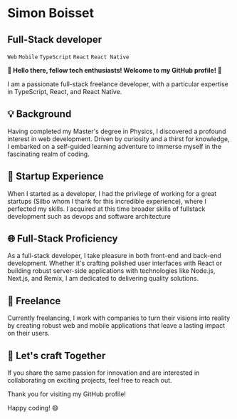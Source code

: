 # Simon Boisset

## Full-Stack developer

`Web` `Mobile` `TypeScript` `React` `React Native`

**👋 Hello there, fellow tech enthusiasts! Welcome to my GitHub profile! 🚀**

I am a passionate full-stack freelance developer, with a particular expertise in TypeScript, React, and React Native.

## 💡 Background

Having completed my Master's degree in Physics, I discovered a profound interest in web development. Driven by curiosity and a thirst for knowledge, I embarked on a self-guided learning adventure to immerse myself in the fascinating realm of coding.

## 💼 Startup Experience

When I started as a developer, I had the privilege of working for a great startups (Silbo whom I thank for this incredible experience), where I perfected my skills. I acquired at this time broader skills of fullstack development such as devops and software architecture

## 🌐 Full-Stack Proficiency

As a full-stack developer, I take pleasure in both front-end and back-end development. Whether it's crafting polished user interfaces with React or building robust server-side applications with technologies like Node.js, Next.js, and Remix, I am dedicated to delivering quality solutions.

## 🏢 Freelance

Currently freelancing, I work with companies to turn their visions into reality by creating robust web and mobile applications that leave a lasting impact on their users.

## 🚀 Let's craft Together

If you share the same passion for innovation and are interested in collaborating on exciting projects, feel free to reach out.

Thank you for visiting my GitHub profile!

Happy coding! 😄
